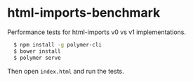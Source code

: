 # html-imports-benchmark
Performance tests for html-imports v0 vs v1 implementations.

```bash
  $ npm install -g polymer-cli
  $ bower install
  $ polymer serve
```
Then open `index.html` and run the tests.
